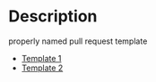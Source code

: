 # Description

properly named pull request template

* [Template 1](?expand=1&template=template_1.md)
* [Template 2](?expand=1&template=template_2.md)
